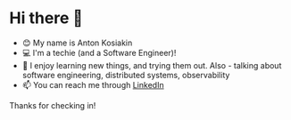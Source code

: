 # Hi there 👋

- 😊 My name is Anton Kosiakin
- 💻 I'm a techie (and a Software Engineer)!
- 💬 I enjoy learning new things, and trying them out. Also - talking about software engineering, distributed systems, observability
- 📫 You can reach me through [LinkedIn](https://www.linkedin.com/in/deilux/)

Thanks for checking in!
